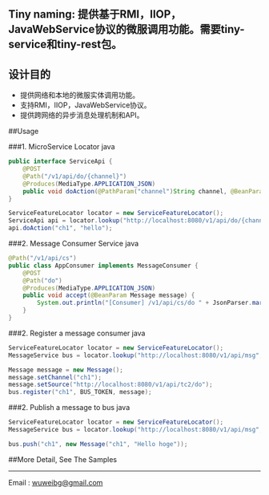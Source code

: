## Tiny naming: 提供基于RMI，IIOP，JavaWebService协议的微服调用功能。需要tiny-service和tiny-rest包。
## 设计目的
 - 提供网络和本地的微服实体调用功能。
 - 支持RMI，IIOP，JavaWebService协议。
 - 提供跨网络的异步消息处理机制和API。

##Usage

###1. MicroService Locator java
```java
public interface ServiceApi {
    @POST
    @Path("/v1/api/do/{channel}")
    @Produces(MediaType.APPLICATION_JSON)
    public void doAction(@PathParam("channel")String channel, @BeanParam String message);
}

ServiceFeatureLocator locator = new ServiceFeatureLocator();
ServiceApi api = locator.lookup("http://localhost:8080/v1/api/do/{channel}", ServiceApi.class);
api.doAction("ch1", "hello");
```


###2. Message Consumer Service java
```java
@Path("/v1/api/cs")
public class AppConsumer implements MessageConsumer {
    @POST
    @Path("do")
    @Produces(MediaType.APPLICATION_JSON)
    public void accept(@BeanParam Message message) {
        System.out.println("[Consumer] /v1/api/cs/do " + JsonParser.marshal(message));
    }
}
```

###2. Register a message consumer java
```java
ServiceFeatureLocator locator = new ServiceFeatureLocator();
MessageService bus = locator.lookup("http://localhost:8080/v1/api/msg", MessageService.class);

Message message = new Message();
message.setChannel("ch1");
message.setSource("http://localhost:8080/v1/api/tc2/do");
bus.register("ch1", BUS_TOKEN, message);
```

###2. Publish a message to bus java
```java
ServiceFeatureLocator locator = new ServiceFeatureLocator();
MessageService bus = locator.lookup("http://localhost:8080/v1/api/msg", MessageService.class);

bus.push("ch1", new Message("ch1", "Hello hoge"));
```

##More Detail, See The Samples

---
Email   : wuweibg@gmail.com
